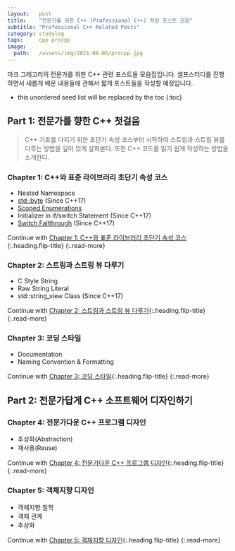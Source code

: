 ```yaml
---
layout:   post
title:    "전문가를 위한 C++ (Professional C++) 작성 포스트 모음"
subtitle: "Professional C++ Related Posts"
category: studylog
tags:     cpp procpp
image:
  path:   /assets/img/2021-08-05/procpp.jpg
---
```


마크 그레고리의 전문가를 위한 C++ 관련 포스트들 모음집입니다.
셀프스터디를 진행하면서 새롭게 배운 내용들에 관해서 짧게 포스트들을 작성할 예정입니다.

<!--more-->

* this unordered seed list will be replaced by the toc
{:toc}

## Part 1: 전문가를 향한 C++ 첫걸음

> C++ 기초를 다지기 위한 초단기 속성 코스부터 시작하여 스트링과 스트링 뷰를 다루는 방법을 깊이 있게 살펴본다.
> 또한 C++ 코드를 읽기 쉽게 작성하는 방법을 소개한다.

### Chapter 1: C++와 표준 라이브러리 초단기 속성 코스

* Nested Namespace
* [std::byte](https://en.cppreference.com/w/cpp/types/byte) (Since C++17)
* [Scoped Enumerations](https://en.cppreference.com/w/cpp/language/enum)
* Initializer in if/switch Statement (Since C++17)
* [Switch Fallthrough](https://en.cppreference.com/w/cpp/language/attributes/fallthrough) (Since C++17)

Continue with [Chapter 1: C++와 표준 라이브러리 초단기 속성 코스](2021-08-06-chapter-1.md){:.heading.flip-title}
{:.read-more}

### Chapter 2: 스트링과 스트링 뷰 다루기

* C Style String
* Raw String Literal
* std::string_view Class (Since C++17)

Continue with [Chapter 2: 스트링과 스트링 뷰 다루기](2021-08-07-chapter-2.md){:.heading.flip-title}
{:.read-more}

### Chapter 3: 코딩 스타일

* Documentation
* Naming Convention & Formatting

Continue with [Chapter 3: 코딩 스타일](2021-08-08-chapter-3.md){:.heading.flip-title}
{:.read-more}

## Part 2: 전문가답게 C++ 소프트웨어 디자인하기

### Chapter 4: 전문가다운 C++ 프로그램 디자인

* 추상화(Abstraction)
* 재사용(Reuse)

Continue with [Chapter 4: 전문가다운 C++ 프로그램 디자인](2021-08-09-chapter-4.md){:.heading.flip-title}
{:.read-more}

### Chapter 5: 객체지향 디자인

* 객체지향 철학
* 객체 관계
* 추상화

Continue with [Chapter 5: 객체지향 디자인](2021-08-10-chapter-5.md){:.heading.flip-title}
{:.read-more}
